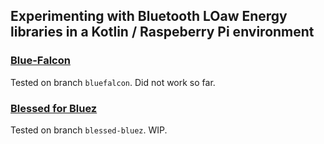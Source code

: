 ## Experimenting with Bluetooth LOaw Energy libraries in a Kotlin / Raspeberry Pi environment

### [Blue-Falcon](https://github.com/Reedyuk/blue-falcon)

Tested on branch `bluefalcon`. Did not work so far.

### [Blessed for Bluez](https://github.com/weliem/blessed-bluez)

Tested on branch `blessed-bluez`. WIP.
